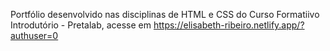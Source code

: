 Portfólio desenvolvido nas disciplinas de HTML e CSS do Curso Formatiivo Introdutório - Pretalab, acesse em https://elisabeth-ribeiro.netlify.app/?authuser=0
